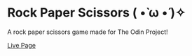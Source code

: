 # Rock Paper Scissors ( •̀ ω •́ )✧
A rock paper scissors game made for The Odin Project!

[Live Page](https://utilitydev.github.io/Rock-Paper-Scissors-JS/)